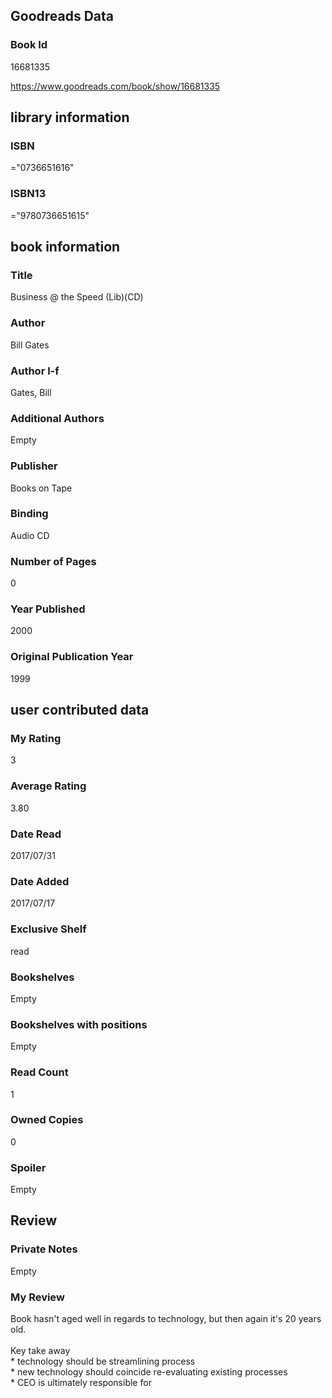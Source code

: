 <!-- This template shows how to bulk convert all columns of data into one markdown file -->
<!-- caveat: substitution key matches column headers from default export. You will get a KeyError if there's a mismatch -->

## Goodreads Data

### Book Id 

16681335

https://www.goodreads.com/book/show/16681335

## library information

### ISBN 
="0736651616"

### ISBN13 
="9780736651615"

## book information

### Title
Business @ the Speed (Lib)(CD)

### Author 
Bill  Gates

### Author l-f 
Gates, Bill

### Additional Authors
Empty

### Publisher 
Books on Tape

### Binding
Audio CD

### Number of Pages
0

### Year Published
2000

### Original Publication Year 
1999

## user contributed data

### My Rating
3

### Average Rating
3.80

### Date Read
2017/07/31

### Date Added
2017/07/17

### Exclusive Shelf
read

### Bookshelves
Empty

### Bookshelves with positions
Empty

### Read Count
1

### Owned Copies
0

### Spoiler 
Empty

## Review

### Private Notes
Empty

### My Review
Book hasn't aged well in regards to technology, but then again it's 20 years old.<br/><br/>Key take away<br/>* technology should be streamlining process<br/>* new technology should coincide re-evaluating existing processes<br/>* CEO is ultimately responsible for 
